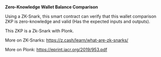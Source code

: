 **Zero-Knowledge Wallet Balance Comparison**

Using a ZK-Snark, this smart contract can verify that this wallet comparison ZKP is zero-knowledge and valid (Has the expected inputs and outputs).

This ZKP is a Zk-Snark with Plonk.

More on ZK-Snarks: https://z.cash/learn/what-are-zk-snarks/

More on Plonk: https://eprint.iacr.org/2019/953.pdf
